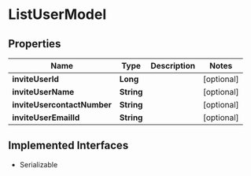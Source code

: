 

# ListUserModel


## Properties

Name | Type | Description | Notes
------------ | ------------- | ------------- | -------------
**inviteUserId** | **Long** |  |  [optional]
**inviteUserName** | **String** |  |  [optional]
**inviteUsercontactNumber** | **String** |  |  [optional]
**inviteUserEmailId** | **String** |  |  [optional]


## Implemented Interfaces

* Serializable


